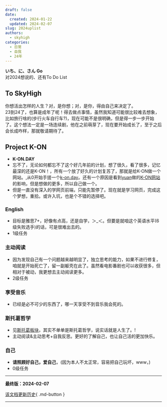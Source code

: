 ```yaml
---
draft: false
date:
  created: 2024-01-22
  updated: 2024-02-07
slug: 2024uplist
authors:
  - skyhigh
categories:
  - 日常
  - 自我
  - 24年
---
```


**いち、に、さん Go**  
对2024想说的、还有To Do List  


<!-- uptoc -->

## To SkyHigh

  

你想活出怎样的人生？对，是你想；对，是你，得由自己来决定了。  
23到24了，也算是成年了呢！得去做点事情，虽然我知道可能很比较难去想象，比如旅行啥的(步行火车自行车?)，现在可能不是很明确，但是得一步一步开始了。这个想法一定是一场连续剧，他在之前萌芽了，现在要开始成长了，至于之后会长成咋样，那就敬请期待了。  


## Project K-ON

- **K-ON.DAY**
- 忘不了，无论如何都忘不了这个好几年前的计划，想了很久，看了很多，记忆最深的还是K-ON！，所有一个放了好久的计划复苏了，那就是给K-ON做一个网站。,从0开始手搓一个[k-on.day](https://k-on.day)。还有一个原因是看到[yuan](https://twitter.com/H1gh_and_Dry)做的[K-ON网站](https://konfan.net)的影响，但是想做的更多，所以自己做一个。
- 但是一直没有深入的学网页前端，只能先暂停了。现在就是学习网页，完成这个梦想，重拾。或许入坑，也是个不错的选择吧。

### English

- 目标是雅思7+，好像有点高，还是自学，＞_＜。但要是就咱这个英语水平(6级失败选手)的话，可是很难出去的。
- 1级任务

### 主动阅读

- 因为发现自己有一个问题越来越明显了，独立思考的能力，如果不进行修复，咱就是开始死亡了，留一副躯壳在此了。虽然看电影番剧也可以收获很多，但相对于被动，我更想去主动阅读更多。
- 2级任务

### 享受音乐

- 已经是必不可少的东西了，哪一天享受不到音乐我会死的。

### 斯托葛哲学

- 见[斯托葛板块](http://127.0.0.1:8000/see/stoic/)，其实不单单是斯托葛哲学，说实话就是人生了。!
- 主动阅读&主动思考+自我反思。更好的了解自己，也让自己活的更加快乐。

### 自己

- **请照顾好自己，爱自己**，(因为本人不太正常，容易把自己玩坏，www，)
- 0级任务




---
**最终版：2024-02-07**  

[该文档更新历史](https://github.com/SkyHighR/SkyHighR.GitHub.io/commits/skymain/docs/blog/posts/annual/20th.md){ .md-button }  

---